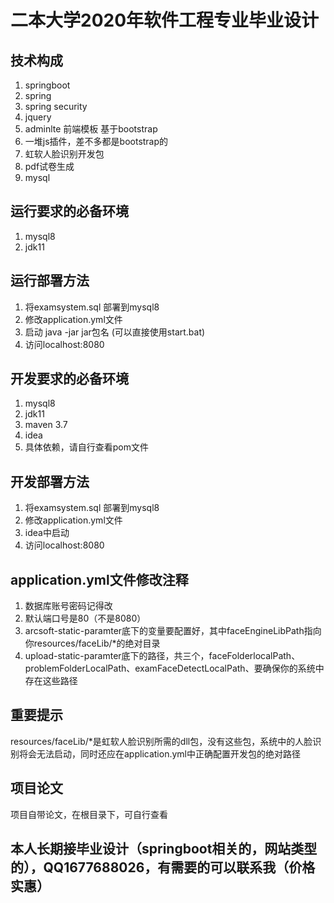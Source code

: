 # 二本大学2020年软件工程专业毕业设计
## 技术构成
1. springboot
2. spring
3. spring security
4. jquery
5. adminlte 前端模板 基于bootstrap
6. 一堆js插件，差不多都是bootstrap的
7. 虹软人脸识别开发包
8. pdf试卷生成
9. mysql
## 运行要求的必备环境
1. mysql8
2. jdk11
## 运行部署方法
1. 将examsystem.sql 部署到mysql8
2. 修改application.yml文件
3. 启动 java -jar jar包名      (可以直接使用start.bat)
4. 访问localhost:8080
## 开发要求的必备环境
1. mysql8
2. jdk11
3. maven 3.7
4. idea
5. 具体依赖，请自行查看pom文件
## 开发部署方法
1. 将examsystem.sql 部署到mysql8
2. 修改application.yml文件
3. idea中启动
4. 访问localhost:8080
## application.yml文件修改注释
1. 数据库账号密码记得改
2. 默认端口号是80（不是8080）
3. arcsoft-static-paramter底下的变量要配置好，其中faceEngineLibPath指向你resources/faceLib/*的绝对目录
4. upload-static-paramter底下的路径，共三个，faceFolderlocalPath、problemFolderLocalPath、examFaceDetectLocalPath、要确保你的系统中存在这些路径
## 重要提示
resources/faceLib/*是虹软人脸识别所需的dll包，没有这些包，系统中的人脸识别将会无法启动，同时还应在application.yml中正确配置开发包的绝对路径
## 项目论文
项目自带论文，在根目录下，可自行查看
## 本人长期接毕业设计（springboot相关的，网站类型的），QQ1677688026，有需要的可以联系我（价格实惠）
